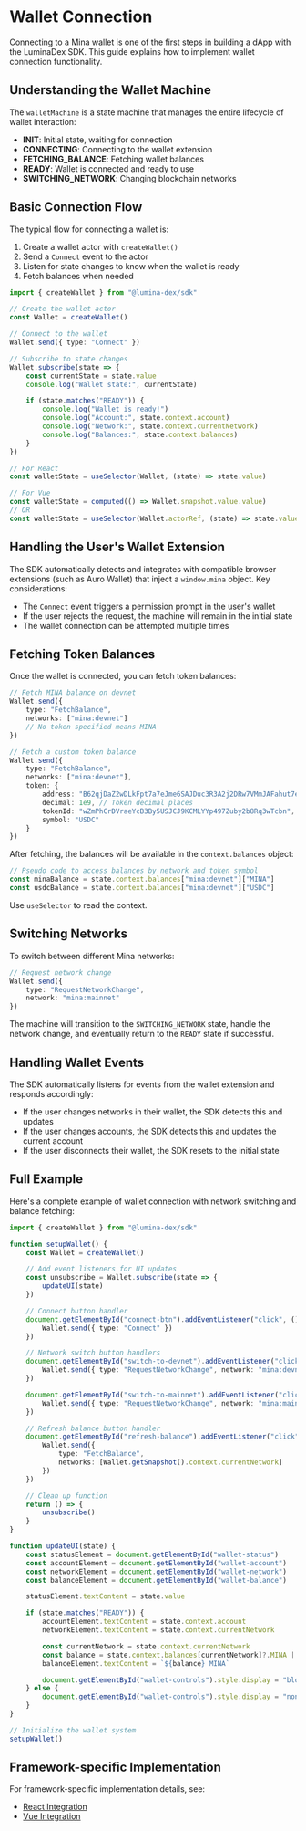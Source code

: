 # Wallet Connection

Connecting to a Mina wallet is one of the first steps in building a dApp with the LuminaDex SDK. This guide explains how to implement wallet connection functionality.

## Understanding the Wallet Machine

The `walletMachine` is a state machine that manages the entire lifecycle of wallet interaction:

- **INIT**: Initial state, waiting for connection
- **CONNECTING**: Connecting to the wallet extension
- **FETCHING_BALANCE**: Fetching wallet balances
- **READY**: Wallet is connected and ready to use
- **SWITCHING_NETWORK**: Changing blockchain networks

## Basic Connection Flow

The typical flow for connecting a wallet is:

1. Create a wallet actor with `createWallet()`
2. Send a `Connect` event to the actor
3. Listen for state changes to know when the wallet is ready
4. Fetch balances when needed

```ts
import { createWallet } from "@lumina-dex/sdk"

// Create the wallet actor
const Wallet = createWallet()

// Connect to the wallet
Wallet.send({ type: "Connect" })

// Subscribe to state changes
Wallet.subscribe(state => {
	const currentState = state.value
	console.log("Wallet state:", currentState)

	if (state.matches("READY")) {
		console.log("Wallet is ready!")
		console.log("Account:", state.context.account)
		console.log("Network:", state.context.currentNetwork)
		console.log("Balances:", state.context.balances)
	}
})

// For React
const walletState = useSelector(Wallet, (state) => state.value)

// For Vue
const walletState = computed(() => Wallet.snapshot.value.value)
// OR
const walletState = useSelector(Wallet.actorRef, (state) => state.value)
```

## Handling the User's Wallet Extension

The SDK automatically detects and integrates with compatible browser extensions (such as Auro Wallet) that inject a `window.mina` object. Key considerations:

- The `Connect` event triggers a permission prompt in the user's wallet
- If the user rejects the request, the machine will remain in the initial state
- The wallet connection can be attempted multiple times

## Fetching Token Balances

Once the wallet is connected, you can fetch token balances:

```ts
// Fetch MINA balance on devnet
Wallet.send({
	type: "FetchBalance",
	networks: ["mina:devnet"]
	// No token specified means MINA
})

// Fetch a custom token balance
Wallet.send({
	type: "FetchBalance",
	networks: ["mina:devnet"],
	token: {
		address: "B62qjDaZ2wDLkFpt7a7eJme6SAJDuc3R3A2j2DRw7VMmJAFahut7e8w",
		decimal: 1e9, // Token decimal places
		tokenId: "wZmPhCrDVraeYcB3By5USJCJ9KCMLYYp497Zuby2b8Rq3wTcbn",
		symbol: "USDC"
	}
})
```

After fetching, the balances will be available in the `context.balances` object:

```ts
// Pseudo code to access balances by network and token symbol
const minaBalance = state.context.balances["mina:devnet"]["MINA"]
const usdcBalance = state.context.balances["mina:devnet"]["USDC"]
```

Use `useSelector` to read the context.

## Switching Networks

To switch between different Mina networks:

```ts
// Request network change
Wallet.send({
	type: "RequestNetworkChange",
	network: "mina:mainnet"
})
```

The machine will transition to the `SWITCHING_NETWORK` state, handle the network change, and eventually return to the `READY` state if successful.

## Handling Wallet Events

The SDK automatically listens for events from the wallet extension and responds accordingly:

- If the user changes networks in their wallet, the SDK detects this and updates
- If the user changes accounts, the SDK detects this and updates the current account
- If the user disconnects their wallet, the SDK resets to the initial state

## Full Example

Here's a complete example of wallet connection with network switching and balance fetching:

```ts
import { createWallet } from "@lumina-dex/sdk"

function setupWallet() {
	const Wallet = createWallet()

	// Add event listeners for UI updates
	const unsubscribe = Wallet.subscribe(state => {
		updateUI(state)
	})

	// Connect button handler
	document.getElementById("connect-btn").addEventListener("click", () => {
		Wallet.send({ type: "Connect" })
	})

	// Network switch button handlers
	document.getElementById("switch-to-devnet").addEventListener("click", () => {
		Wallet.send({ type: "RequestNetworkChange", network: "mina:devnet" })
	})

	document.getElementById("switch-to-mainnet").addEventListener("click", () => {
		Wallet.send({ type: "RequestNetworkChange", network: "mina:mainnet" })
	})

	// Refresh balance button handler
	document.getElementById("refresh-balance").addEventListener("click", () => {
		Wallet.send({
			type: "FetchBalance",
			networks: [Wallet.getSnapshot().context.currentNetwork]
		})
	})

	// Clean up function
	return () => {
		unsubscribe()
	}
}

function updateUI(state) {
	const statusElement = document.getElementById("wallet-status")
	const accountElement = document.getElementById("wallet-account")
	const networkElement = document.getElementById("wallet-network")
	const balanceElement = document.getElementById("wallet-balance")

	statusElement.textContent = state.value

	if (state.matches("READY")) {
		accountElement.textContent = state.context.account
		networkElement.textContent = state.context.currentNetwork

		const currentNetwork = state.context.currentNetwork
		const balance = state.context.balances[currentNetwork]?.MINA || 0
		balanceElement.textContent = `${balance} MINA`

		document.getElementById("wallet-controls").style.display = "block"
	} else {
		document.getElementById("wallet-controls").style.display = "none"
	}
}

// Initialize the wallet system
setupWallet()
```

## Framework-specific Implementation

For framework-specific implementation details, see:

- [React Integration](/guide/react-integration)
- [Vue Integration](/guide/vue-integration)

